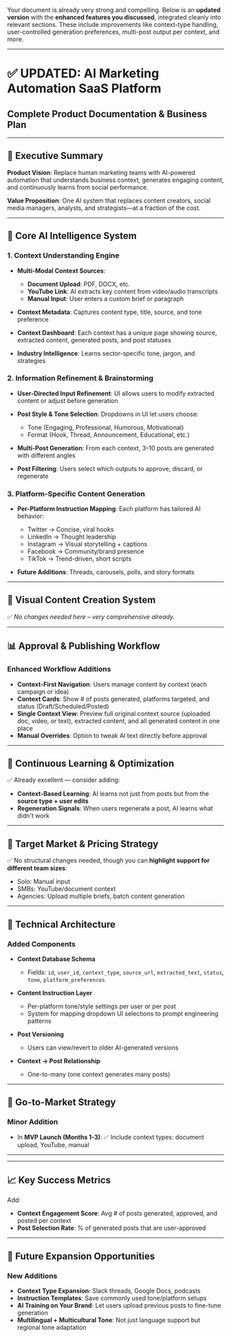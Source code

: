 <!-- # AI Marketing Automation SAAS Platform
## Complete Product Documentation & Business Plan

---

## 🎯 Executive Summary

**Product Vision**: Replace human marketing teams with AI-powered automation that understands context, generates engaging content, and continuously learns from social media performance.

**Market Opportunity**: $15.6B social media management market growing at 23.6% annually. Small businesses spend $3000-10000/month on marketing personnel.

**Value Proposition**: One AI system that replaces multiple marketing roles - content creators, social media managers, analysts, and strategists.

---

## 🧠 Core AI Intelligence System

### 1. Context Understanding Engine
- **Document Analysis**: Upload PDFs, Word docs, presentations → AI extracts business context, value props, target audience
- **Website Scraping**: Input any URL → AI analyzes competitors, industry trends, content opportunities
- **Multi-source Integration**: Combines documents + website data for comprehensive understanding
- **Industry Intelligence**: AI learns industry-specific language, trends, and best practices

### 2. Information Refinement & Brainstorming
- **Strategic Analysis**: Transforms raw content into marketing insights
- **Content Angle Generation**: Creates multiple content perspectives from single source
- **Competitive Positioning**: Identifies unique angles and market gaps
- **Trend Integration**: Incorporates current events and trending topics
- **Brand Voice Development**: Learns and maintains consistent brand personality

### 3. Platform-Specific Content Generation
- **Twitter Optimization**: Threads, viral hooks, engagement tactics
- **LinkedIn Strategy**: Professional tone, thought leadership, industry insights
- **Instagram Visual**: Stories, reels concepts, caption styles
- **Facebook Community**: Group discussions, shareable content
- **TikTok Trends**: Viral concepts, music integration, hashtag strategies

---

## 🎨 Visual Content Creation System

### AI Image Generation
- **Brand-Consistent Visuals**: Maintains style, colors, fonts across all content
- **Platform Optimization**: Correct dimensions for each social platform
- **Multiple Variations**: 5-10 image options per post for A/B testing
- **Text Overlay**: Automatic quote graphics, statistics, announcements
- **Stock Integration**: Access to millions of stock photos with AI curation

### Video Content Creation
- **Automated Video Generation**: Text-to-video for social posts
- **Template Library**: Industry-specific video templates
- **Animation**: Kinetic typography, logo animations
- **Voiceover Integration**: AI-generated voiceovers in multiple languages
- **Trend Adaptation**: Automatically adapts content to video trends

---

## 📊 Approval & Publishing Workflow

### Smart Content Approval System
- **Multiple Options**: 3-5 variations per platform per post
- **Performance Prediction**: AI predicts which content will perform best
- **Brand Safety**: Automatic content screening for compliance
- **Bulk Approval**: Approve weeks of content at once
- **Emergency Override**: Instant publishing for time-sensitive content

### Intelligent Scheduling
- **Optimal Timing**: AI determines best posting times per platform
- **Audience Analysis**: Posts when your specific audience is most active
- **Cross-Platform Coordination**: Coordinates messaging across all platforms
- **Event Integration**: Automatically schedules around holidays, events, launches
- **Workload Distribution**: Ensures consistent posting without overwhelming audience

---

## 🧪 Continuous Learning & Optimization

### Performance Analytics Engine
- **Real-time Monitoring**: Tracks engagement, reach, clicks, conversions
- **Sentiment Analysis**: Analyzes comments, mentions, brand perception
- **Competitor Benchmarking**: Compares performance against industry leaders
- **ROI Tracking**: Connects social media activity to business outcomes
- **Predictive Analytics**: Forecasts content performance before publishing

### AI Learning Loop
- **Engagement Pattern Recognition**: Learns what content types drive engagement
- **Audience Behavior Analysis**: Understands audience preferences and behaviors
- **Comment Intelligence**: Analyzes comments to improve future content
- **Trend Prediction**: Identifies emerging trends before they go viral
- **Continuous Optimization**: Automatically improves content quality over time

---

## 🏢 Target Market & Pricing Strategy

### Primary Markets
1. **Small-Medium Businesses** ($297/month)
   - 1-10 employees
   - Limited marketing budget
   - Need consistent social presence

2. **Digital Agencies** ($997/month)
   - Manage multiple clients
   - Need scalable content creation
   - White-label opportunities

3. **Enterprise Brands** ($2997/month)
   - Multiple brands/products
   - High-volume content needs
   - Advanced analytics requirements

4. **Solopreneurs/Creators** ($97/month)
   - Personal brand building
   - Content monetization
   - Growth automation

### Revenue Projections
- **Year 1**: $2.4M ARR (1000 customers avg $200/month)
- **Year 2**: $12M ARR (5000 customers, expanded features)
- **Year 3**: $48M ARR (20000 customers, enterprise adoption)

---

## 🔧 Technical Architecture

### Core Components
1. **AI Processing Layer**
   - OpenAI GPT-4 for content generation
   - Claude for analysis and refinement
   - Stable Diffusion for image generation
   - Custom ML models for performance prediction

2. **Platform Integration Layer**
   - Native APIs for all major social platforms
   - Real-time publishing capabilities
   - Analytics data aggregation
   - Comment/mention monitoring

3. **Data Intelligence Layer**
   - Customer behavior tracking
   - Industry trend analysis
   - Competitive intelligence
   - Performance optimization

### Scalability Features
- **Microservices Architecture**: Independent scaling of components
- **API-First Design**: Easy integration with existing tools
- **Cloud-Native**: Auto-scaling based on demand
- **Multi-Tenant**: Secure data isolation per customer

---

## 🚀 Go-to-Market Strategy

### Phase 1: MVP Launch (Months 1-3)
- Twitter + LinkedIn integration
- Basic AI content generation
- Simple approval workflow
- 100 beta customers

### Phase 2: Platform Expansion (Months 4-6)
- Instagram + Facebook integration
- Advanced image generation
- Performance analytics
- 1000 paying customers

### Phase 3: Enterprise Features (Months 7-12)
- Team collaboration tools
- Advanced analytics
- Custom integrations
- White-label solutions

### Phase 4: AI Enhancement (Year 2)
- Advanced learning algorithms
- Predictive content optimization
- Industry-specific models
- Global expansion

---

## 💰 Competitive Advantages

### vs. Hootsuite/Buffer
- **AI-Generated Content**: They only schedule, we create
- **Continuous Learning**: We improve, they stay static
- **Context Understanding**: We analyze business, they manage posts

### vs. Copy.ai/Jasper
- **End-to-End Solution**: We handle creation to publishing
- **Social Media Specialized**: Optimized for social engagement
- **Performance Learning**: We learn from results, they just generate

### vs. Canva
- **AI-Powered Creation**: Automated vs manual design
- **Social Media Optimized**: Built for engagement, not just visuals
- **Content Strategy**: We provide strategy, they provide tools

---

## 📈 Key Success Metrics

### Business Metrics
- **Monthly Recurring Revenue (MRR)**: Target $1M by month 12
- **Customer Acquisition Cost (CAC)**: <$150 per customer
- **Customer Lifetime Value (CLV)**: >$2000 per customer
- **Churn Rate**: <5% monthly
- **Net Promoter Score (NPS)**: >50

### Product Metrics
- **Content Generation Speed**: <30 seconds per post
- **Approval Rate**: >80% of generated content approved
- **Engagement Improvement**: 40% increase in customer engagement
- **Time Savings**: 20+ hours saved per week per customer
- **Platform Coverage**: 8+ social platforms integrated

---

## 🎯 Future Expansion Opportunities

### Adjacent Markets
- **Email Marketing**: Extend AI to email campaigns
- **Blog Content**: Long-form content generation
- **Ad Creative**: Automated ad creation and optimization
- **Influencer Marketing**: AI-powered influencer matching
- **PR & Communications**: Press release and media outreach

### International Expansion
- **Multi-language Support**: Content in 50+ languages
- **Regional Social Platforms**: WeChat, TikTok variants, local platforms
- **Cultural Adaptation**: Content adapted to local cultures
- **Global Agencies**: White-label for international marketing agencies

### Technology Evolution
- **Voice Content**: Podcast and audio content creation
- **AR/VR Content**: Next-generation social media formats
- **AI Avatars**: Virtual brand ambassadors
- **Blockchain Integration**: NFT and Web3 marketing automation

---

## 🛡️ Risk Mitigation

### Technical Risks
- **AI Platform Dependencies**: Multi-vendor approach, backup systems
- **Social Platform Changes**: Flexible API integration layer
- **Data Privacy**: GDPR/CCPA compliance, secure data handling
- **Performance Issues**: Robust infrastructure, monitoring systems

### Business Risks
- **Market Saturation**: Focus on AI differentiation and continuous innovation
- **Competition**: Patent key innovations, build network effects
- **Economic Downturn**: Flexible pricing, ROI-focused messaging
- **Regulatory Changes**: Legal compliance team, proactive monitoring

---

## 📋 Implementation Roadmap

### Technical Development (6 months)
1. **Core AI Engine**: Content generation and analysis
2. **Platform Integrations**: Major social media APIs
3. **User Interface**: Intuitive dashboard and workflows
4. **Analytics System**: Performance tracking and insights
5. **Security & Compliance**: Data protection and platform security

### Business Development (12 months)
1. **Team Building**: AI engineers, product managers, sales team
2. **Funding**: Seed round ($2M), Series A ($10M)
3. **Partnerships**: Social media platforms, marketing agencies
4. **Customer Acquisition**: Content marketing, paid ads, partnerships
5. **Product Iteration**: Based on customer feedback and usage data

---

## 🎉 Conclusion

This AI Marketing Automation SAAS has the potential to revolutionize how businesses approach social media marketing. By combining advanced AI with deep social media understanding, we can create a product that truly replaces human marketing teams while delivering superior results.

The key to success will be:
1. **Superior AI Performance**: Better content than human marketers
2. **Continuous Learning**: AI that gets smarter with each post
3. **Platform Integration**: Seamless workflow across all social platforms
4. **Customer Success**: Measurable improvement in marketing ROI

With the right execution, this could become a $100M+ ARR business within 3-5 years, fundamentally changing how businesses approach social media marketing. -->



Your document is already very strong and compelling. Below is an **updated version** with the **enhanced features you discussed**, integrated cleanly into relevant sections. These include improvements like context-type handling, user-controlled generation preferences, multi-post output per context, and more.

---

# ✅ UPDATED: AI Marketing Automation SaaS Platform

## Complete Product Documentation & Business Plan

---

## 🎯 Executive Summary

**Product Vision**: Replace human marketing teams with AI-powered automation that understands business context, generates engaging content, and continuously learns from social performance.

**Value Proposition**: One AI system that replaces content creators, social media managers, analysts, and strategists—at a fraction of the cost.

---

## 🧠 Core AI Intelligence System

### 1. Context Understanding Engine

* **Multi-Modal Context Sources**:

  * **Document Upload**: PDF, DOCX, etc.
  * **YouTube Link**: AI extracts key content from video/audio transcripts
  * **Manual Input**: User enters a custom brief or paragraph
* **Context Metadata**: Captures content type, title, source, and tone preference
* **Context Dashboard**: Each context has a unique page showing source, extracted content, generated posts, and post statuses
* **Industry Intelligence**: Learns sector-specific tone, jargon, and strategies

### 2. Information Refinement & Brainstorming

* **User-Directed Input Refinement**: UI allows users to modify extracted content or adjust before generation
* **Post Style & Tone Selection**: Dropdowns in UI let users choose:

  * Tone (Engaging, Professional, Humorous, Motivational)
  * Format (Hook, Thread, Announcement, Educational, etc.)
* **Multi-Post Generation**: From each context, 3–10 posts are generated with different angles
* **Post Filtering**: Users select which outputs to approve, discard, or regenerate

### 3. Platform-Specific Content Generation

* **Per-Platform Instruction Mapping**: Each platform has tailored AI behavior:

  * Twitter → Concise, viral hooks
  * LinkedIn → Thought leadership
  * Instagram → Visual storytelling + captions
  * Facebook → Community/brand presence
  * TikTok → Trend-driven, short scripts
* **Future Additions**: Threads, carousels, polls, and story formats

---

## 🎨 Visual Content Creation System

✅ *No changes needed here – very comprehensive already.*

---

## 📊 Approval & Publishing Workflow

### Enhanced Workflow Additions

* **Context-First Navigation**: Users manage content by context (each campaign or idea)
* **Context Cards**: Show # of posts generated, platforms targeted, and status (Draft/Scheduled/Posted)
* **Single Context View**: Preview full original context source (uploaded doc, video, or text), extracted content, and all generated content in one place
* **Manual Overrides**: Option to tweak AI text directly before approval

---

## 🧪 Continuous Learning & Optimization

✅ Already excellent — consider adding:

* **Context-Based Learning**: AI learns not just from posts but from the **source type + user edits**
* **Regeneration Signals**: When users regenerate a post, AI learns what didn't work

---

## 🏢 Target Market & Pricing Strategy

✅ No structural changes needed, though you can **highlight support for different team sizes**:

* Solo: Manual input
* SMBs: YouTube/document context
* Agencies: Upload multiple briefs, batch content generation

---

## 🔧 Technical Architecture

### Added Components

* **Context Database Schema**

  * Fields: `id`, `user_id`, `context_type`, `source_url`, `extracted_text`, `status`, `tone`, `platform_preferences`
* **Content Instruction Layer**

  * Per-platform tone/style settings per user or per post
  * System for mapping dropdown UI selections to prompt engineering patterns
* **Post Versioning**

  * Users can view/revert to older AI-generated versions
* **Context → Post Relationship**

  * One-to-many (one context generates many posts)

---

## 🚀 Go-to-Market Strategy

### Minor Addition

* In **MVP Launch (Months 1-3)**:
  ✅ Include context types: document upload, YouTube, manual

---



---

## 📈 Key Success Metrics

Add:

* **Context Engagement Score**: Avg # of posts generated, approved, and posted per context
* **Post Selection Rate**: % of generated posts that are user-approved

---

## 🎯 Future Expansion Opportunities

### New Additions

* **Context Type Expansion**: Slack threads, Google Docs, podcasts
* **Instruction Templates**: Save commonly used tone/platform setups
* **AI Training on Your Brand**: Let users upload previous posts to fine-tune generation
* **Multilingual + Multicultural Tone**: Not just language support but regional tone adaptation


